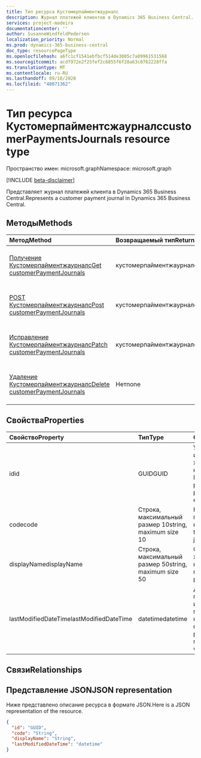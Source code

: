 ```yaml
---
title: Тип ресурса Кустомерпайментжаурналс
description: Журнал платежей клиентов в Dynamics 365 Business Central.
services: project-madeira
documentationcenter: ''
author: SusanneWindfeldPedersen
localization_priority: Normal
ms.prod: dynamics-365-business-central
doc_type: resourcePageType
ms.openlocfilehash: a6fc1cf1541ebfbcf514de3005c7a89961531568
ms.sourcegitcommit: acdf972e2f25fef2c6855f6f28a63c0762228ffa
ms.translationtype: MT
ms.contentlocale: ru-RU
ms.lasthandoff: 09/18/2020
ms.locfileid: "48071362"
---
```

# <a name="customerpaymentsjournals-resource-type"></a><span data-ttu-id="1c0c4-103">Тип ресурса Кустомерпайментсжаурналс</span><span class="sxs-lookup"><span data-stu-id="1c0c4-103">customerPaymentsJournals resource type</span></span>

<span data-ttu-id="1c0c4-104">Пространство имен: microsoft.graph</span><span class="sxs-lookup"><span data-stu-id="1c0c4-104">Namespace: microsoft.graph</span></span>

[!INCLUDE [beta-disclaimer](../../includes/beta-disclaimer.md)]

<span data-ttu-id="1c0c4-105">Представляет журнал платежей клиента в Dynamics 365 Business Central.</span><span class="sxs-lookup"><span data-stu-id="1c0c4-105">Represents a customer payment journal in Dynamics 365 Business Central.</span></span>

## <a name="methods"></a><span data-ttu-id="1c0c4-106">Методы</span><span class="sxs-lookup"><span data-stu-id="1c0c4-106">Methods</span></span>

| <span data-ttu-id="1c0c4-107">Метод</span><span class="sxs-lookup"><span data-stu-id="1c0c4-107">Method</span></span>               | <span data-ttu-id="1c0c4-108">Возвращаемый тип</span><span class="sxs-lookup"><span data-stu-id="1c0c4-108">Return Type</span></span>             |<span data-ttu-id="1c0c4-109">Описание</span><span class="sxs-lookup"><span data-stu-id="1c0c4-109">Description</span></span>                      |
|:---------------------|:------------------------|:--------------------------------|
|[<span data-ttu-id="1c0c4-110">Получение Кустомерпайментжаурналс</span><span class="sxs-lookup"><span data-stu-id="1c0c4-110">Get customerPaymentJournals</span></span>](../api/dynamics-customerpaymentsjournal-get.md)      |<span data-ttu-id="1c0c4-111">кустомерпайментжаурналс</span><span class="sxs-lookup"><span data-stu-id="1c0c4-111">customerPaymentJournals</span></span>|<span data-ttu-id="1c0c4-112">Возвращает журнал платежей клиента.</span><span class="sxs-lookup"><span data-stu-id="1c0c4-112">Gets a customer payment journal.</span></span>   |
|[<span data-ttu-id="1c0c4-113">POST Кустомерпайментжаурналс</span><span class="sxs-lookup"><span data-stu-id="1c0c4-113">Post customerPaymentJournals</span></span>](../api/dynamics-create-customerpaymentsjournal.md)  |<span data-ttu-id="1c0c4-114">кустомерпайментжаурналс</span><span class="sxs-lookup"><span data-stu-id="1c0c4-114">customerPaymentJournals</span></span>|<span data-ttu-id="1c0c4-115">Создает журнал платежей клиента.</span><span class="sxs-lookup"><span data-stu-id="1c0c4-115">Creates a customer payment journal.</span></span>|
|[<span data-ttu-id="1c0c4-116">Исправление Кустомерпайментжаурналс</span><span class="sxs-lookup"><span data-stu-id="1c0c4-116">Patch customerPaymentJournals</span></span>](../api/dynamics-customerpaymentsjournal-update.md) |<span data-ttu-id="1c0c4-117">кустомерпайментжаурналс</span><span class="sxs-lookup"><span data-stu-id="1c0c4-117">customerPaymentJournals</span></span>|<span data-ttu-id="1c0c4-118">Обновляет журнал платежей клиента.</span><span class="sxs-lookup"><span data-stu-id="1c0c4-118">Updates a customer payment journal.</span></span>|
|[<span data-ttu-id="1c0c4-119">Удаление Кустомерпайментжаурналс</span><span class="sxs-lookup"><span data-stu-id="1c0c4-119">Delete customerPaymentJournals</span></span>](../api/dynamics-customerpaymentsjournal-delete.md)|<span data-ttu-id="1c0c4-120">Нет</span><span class="sxs-lookup"><span data-stu-id="1c0c4-120">none</span></span>                     |<span data-ttu-id="1c0c4-121">Удаляет журнал платежей клиента.</span><span class="sxs-lookup"><span data-stu-id="1c0c4-121">Deletes a customer payment journal.</span></span>|

## <a name="properties"></a><span data-ttu-id="1c0c4-122">Свойства</span><span class="sxs-lookup"><span data-stu-id="1c0c4-122">Properties</span></span>
| <span data-ttu-id="1c0c4-123">Свойство</span><span class="sxs-lookup"><span data-stu-id="1c0c4-123">Property</span></span>           | <span data-ttu-id="1c0c4-124">Тип</span><span class="sxs-lookup"><span data-stu-id="1c0c4-124">Type</span></span>                  |<span data-ttu-id="1c0c4-125">Описание</span><span class="sxs-lookup"><span data-stu-id="1c0c4-125">Description</span></span>                                                             |
|:-------------------|:----------------------|:-----------------------------------------------------------------------|
|<span data-ttu-id="1c0c4-126">id</span><span class="sxs-lookup"><span data-stu-id="1c0c4-126">id</span></span>                  |<span data-ttu-id="1c0c4-127">GUID</span><span class="sxs-lookup"><span data-stu-id="1c0c4-127">GUID</span></span>                   |<span data-ttu-id="1c0c4-128">Уникальный идентификатор журнала платежей клиента.</span><span class="sxs-lookup"><span data-stu-id="1c0c4-128">The unique ID of the customer payment journal.</span></span> <span data-ttu-id="1c0c4-129">Не редактируемые.</span><span class="sxs-lookup"><span data-stu-id="1c0c4-129">Non-editable.</span></span>           |
|<span data-ttu-id="1c0c4-130">code</span><span class="sxs-lookup"><span data-stu-id="1c0c4-130">code</span></span>                |<span data-ttu-id="1c0c4-131">Строка, максимальный размер 10</span><span class="sxs-lookup"><span data-stu-id="1c0c4-131">string, maximum size 10</span></span>| <span data-ttu-id="1c0c4-132">Код журнала платежей клиента.</span><span class="sxs-lookup"><span data-stu-id="1c0c4-132">The code of the customer payment journal.</span></span>                             |
|<span data-ttu-id="1c0c4-133">displayName</span><span class="sxs-lookup"><span data-stu-id="1c0c4-133">displayName</span></span>         |<span data-ttu-id="1c0c4-134">Строка, максимальный размер 50</span><span class="sxs-lookup"><span data-stu-id="1c0c4-134">string, maximum size 50</span></span>| <span data-ttu-id="1c0c4-135">Отображаемое имя журнала платежей клиента.</span><span class="sxs-lookup"><span data-stu-id="1c0c4-135">The display name of the customer payment journal.</span></span>                     |
|<span data-ttu-id="1c0c4-136">lastModifiedDateTime</span><span class="sxs-lookup"><span data-stu-id="1c0c4-136">lastModifiedDateTime</span></span>|<span data-ttu-id="1c0c4-137">datetime</span><span class="sxs-lookup"><span data-stu-id="1c0c4-137">datetime</span></span>               |<span data-ttu-id="1c0c4-138">Дата и время последнего изменения журнала платежей клиента.</span><span class="sxs-lookup"><span data-stu-id="1c0c4-138">The last datetime the customer payment journal was modified.</span></span> <span data-ttu-id="1c0c4-139">Только для чтения.</span><span class="sxs-lookup"><span data-stu-id="1c0c4-139">Read-Only.</span></span>|

## <a name="relationships"></a><span data-ttu-id="1c0c4-140">Связи</span><span class="sxs-lookup"><span data-stu-id="1c0c4-140">Relationships</span></span>

## <a name="json-representation"></a><span data-ttu-id="1c0c4-141">Представление JSON</span><span class="sxs-lookup"><span data-stu-id="1c0c4-141">JSON representation</span></span>

<span data-ttu-id="1c0c4-142">Ниже представлено описание ресурса в формате JSON.</span><span class="sxs-lookup"><span data-stu-id="1c0c4-142">Here is a JSON representation of the resource.</span></span>


```json
{
  "id": "GUID",
  "code": "String",
  "displayName": "String",
  "lastModifiedDateTime": "datetime"
}
```



